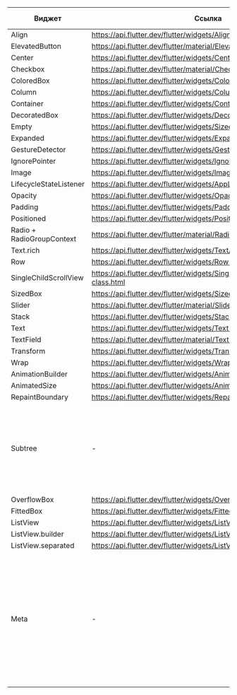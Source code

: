 | Виджет                    | Ссылка                                                                   | Контроллируемый по умолчания | Комментарий                                                                                                                                                 |
|---------------------------|--------------------------------------------------------------------------|------------------------------|-------------------------------------------------------------------------------------------------------------------------------------------------------------|
| Align                     | https://api.flutter.dev/flutter/widgets/Align-class.html                 | false                        | -                                                                                                                                                           |
| ElevatedButton            | https://api.flutter.dev/flutter/material/ElevatedButton-class.html       | true                         | -                                                                                                                                                           |
| Center                    | https://api.flutter.dev/flutter/widgets/Center-class.html                | false                        | -                                                                                                                                                           |
| Checkbox                  | https://api.flutter.dev/flutter/material/Checkbox-class.html             | true                         | -                                                                                                                                                           |
| ColoredBox                | https://api.flutter.dev/flutter/widgets/ColoredBox-class.html            | false                        | -                                                                                                                                                           |
| Column                    | https://api.flutter.dev/flutter/widgets/Column-class.html                | false                        | -                                                                                                                                                           |
| Container                 | https://api.flutter.dev/flutter/widgets/Container-class.html             | false                        | -                                                                                                                                                           |
| DecoratedBox              | https://api.flutter.dev/flutter/widgets/DecoratedBox-class.html          | false                        | -                                                                                                                                                           |
| Empty                     | https://api.flutter.dev/flutter/widgets/SizedBox/SizedBox.shrink.html    | false                        | -                                                                                                                                                           |
| Expanded                  | https://api.flutter.dev/flutter/widgets/Expanded-class.html              | false                        | -                                                                                                                                                           |
| GestureDetector           | https://api.flutter.dev/flutter/widgets/GestureDetector-class.html       | true                         | -                                                                                                                                                           |
| IgnorePointer             | https://api.flutter.dev/flutter/widgets/IgnorePointer-class.html         | false                        | -                                                                                                                                                           |
| Image                     | https://api.flutter.dev/flutter/widgets/Image-class.html                 | false                        | -                                                                                                                                                           |
| LifecycleStateListener    | https://api.flutter.dev/flutter/widgets/AppLifecycleListener-class.html  | true                         | -                                                                                                                                                           |
| Opacity                   | https://api.flutter.dev/flutter/widgets/Opacity-class.html               | false                        | -                                                                                                                                                           |
| Padding                   | https://api.flutter.dev/flutter/widgets/Padding-class.html               | false                        | -                                                                                                                                                           |
| Positioned                | https://api.flutter.dev/flutter/widgets/Positioned-class.html            | false                        | -                                                                                                                                                           |
| Radio + RadioGroupContext | https://api.flutter.dev/flutter/material/Radio-class.html                | ~                            | -                                                                                                                                                           |
| Text.rich                 | https://api.flutter.dev/flutter/widgets/Text/Text.rich.html              | false                        | -                                                                                                                                                           |
| Row                       | https://api.flutter.dev/flutter/widgets/Row-class.html                   | false                        | -                                                                                                                                                           |
| SingleChildScrollView     | https://api.flutter.dev/flutter/widgets/SingleChildScrollView-class.html | false                        | -                                                                                                                                                           |
| SizedBox                  | https://api.flutter.dev/flutter/widgets/SizedBox-class.html              | false                        | -                                                                                                                                                           |
| Slider                    | https://api.flutter.dev/flutter/material/Slider-class.html               | true                         | -                                                                                                                                                           |
| Stack                     | https://api.flutter.dev/flutter/widgets/Stack-class.html                 | false                        | -                                                                                                                                                           |
| Text                      | https://api.flutter.dev/flutter/widgets/Text-class.html                  | false                        | -                                                                                                                                                           |
| TextField                 | https://api.flutter.dev/flutter/material/TextField-class.html            | true                         | -                                                                                                                                                           |
| Transform                 | https://api.flutter.dev/flutter/widgets/Transform-class.html             | false                        | -                                                                                                                                                           |
| Wrap                      | https://api.flutter.dev/flutter/widgets/Wrap-class.html                  | false                        | -                                                                                                                                                           |
| AnimationBuilder          | https://api.flutter.dev/flutter/widgets/AnimatedWidget-class.html        | true                         | -                                                                                                                                                           |
| AnimatedSize              | https://api.flutter.dev/flutter/widgets/AnimatedSize-class.html          | true                         | -                                                                                                                                                           |
| RepaintBoundary           | https://api.flutter.dev/flutter/widgets/RepaintBoundary-class.html       | false                        | -                                                                                                                                                           |
| Subtree                   | -                                                                        | true                         | Виджет не представлен в стандартном наборе виджетов Flutter. Представляет собой изменяемое поддерево UI.                                                    |
| OverflowBox               | https://api.flutter.dev/flutter/widgets/OverflowBox-class.html           | false                        | -                                                                                                                                                           |
| FittedBox                 | https://api.flutter.dev/flutter/widgets/FittedBox-class.html             | false                        | -                                                                                                                                                           |
| ListView                  | https://api.flutter.dev/flutter/widgets/ListView-class.html              | false                        | -                                                                                                                                                           |
| ListView.builder          | https://api.flutter.dev/flutter/widgets/ListView/ListView.builder.html   | true                         | -                                                                                                                                                           |
| ListView.separated        | https://api.flutter.dev/flutter/widgets/ListView/ListView.separated.html | true                         | -                                                                                                                                                           |
| Meta                      | -                                                                        | true                         | Виджет не представлен в стандартном наборе виджетов Flutter. Представляет собой набор данных, используемый для обогащения запросов при выполнении действий. |

